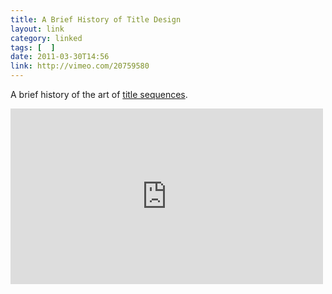 ```yaml
---
title: A Brief History of Title Design
layout: link
category: linked
tags: [  ]
date: 2011-03-30T14:56
link: http://vimeo.com/20759580
---
```


A brief history of the art of [title sequences](http://en.wikipedia.org/wiki/Title_sequence "Wikipedia article about Title Sequence").

<div class="illustration inline">
    <iframe src="http://player.vimeo.com/video/20759580?byline=0&amp;portrait=0&amp;color=ebe8cd" width="500" height="281" frameborder="0"></iframe>
</div>
